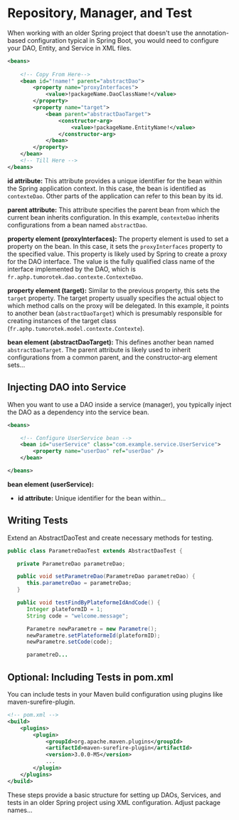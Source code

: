 # Repository, Manager, and Test

When working with an older Spring project that doesn't use the annotation-based configuration typical in Spring Boot, you would need to configure your DAO, Entity, and Service in XML files.

```xml
<beans>
 
    <!-- Copy From Here-->
    <bean id="!name!" parent="abstractDao">
        <property name="proxyInterfaces">
            <value>!packageName.DaoClassName!</value>
        </property>
        <property name="target">
            <bean parent="abstractDaoTarget">
                <constructor-arg>
                    <value>!packageName.EntityName!</value>
                </constructor-arg>
            </bean>
        </property>
    </bean>
    <!-- Till Here -->
</beans>
```

**id attribute:** This attribute provides a unique identifier for the bean within the Spring application context. In this case, the bean is identified as `contexteDao`. Other parts of the application can refer to this bean by its id.

**parent attribute:** This attribute specifies the parent bean from which the current bean inherits configuration. In this example, `contexteDao` inherits configurations from a bean named `abstractDao`.

**property element (proxyInterfaces):** The property element is used to set a property on the bean. In this case, it sets the `proxyInterfaces` property to the specified value. This property is likely used by Spring to create a proxy for the DAO interface. The value is the fully qualified class name of the interface implemented by the DAO, which is `fr.aphp.tumorotek.dao.contexte.ContexteDao`.

**property element (target):** Similar to the previous property, this sets the `target` property. The target property usually specifies the actual object to which method calls on the proxy will be delegated. In this example, it points to another bean (`abstractDaoTarget`) which is presumably responsible for creating instances of the target class (`fr.aphp.tumorotek.model.contexte.Contexte`).

**bean element (abstractDaoTarget):** This defines another bean named `abstractDaoTarget`. The parent attribute is likely used to inherit configurations from a common parent, and the constructor-arg element sets...

## Injecting DAO into Service

When you want to use a DAO inside a service (manager), you typically inject the DAO as a dependency into the service bean.

```xml
<beans>

    <!-- Configure UserService bean -->
    <bean id="userService" class="com.example.service.UserService">
        <property name="userDao" ref="userDao" />
    </bean>

</beans>
```

**bean element (userService):**
- **id attribute:** Unique identifier for the bean within...

## Writing Tests

Extend an AbstractDaoTest and create necessary methods for testing.

```java
public class ParametreDaoTest extends AbstractDaoTest {

   private ParametreDao parametreDao;

   public void setParametreDao(ParametreDao parametreDao) {
      this.parametreDao = parametreDao;
   }

   public void testFindByPlateformeIdAndCode() {
      Integer plateformID = 1;
      String code = "welcome.message";

      Parametre newParametre = new Parametre();
      newParametre.setPlateformeId(plateformID);
      newParametre.setCode(code);

      parametreD...
```

## Optional: Including Tests in pom.xml

You can include tests in your Maven build configuration using plugins like maven-surefire-plugin.

```xml
<!-- pom.xml -->
<build>
    <plugins>
        <plugin>
            <groupId>org.apache.maven.plugins</groupId>
            <artifactId>maven-surefire-plugin</artifactId>
            <version>3.0.0-M5</version>
            ...
        </plugin>
    </plugins>
</build>

```

These steps provide a basic structure for setting up DAOs, Services, and tests in an older Spring project using XML configuration. Adjust package names...
